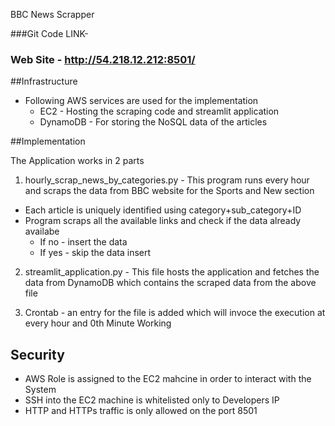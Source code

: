 BBC News Scrapper

###Git Code LINK- 

### Web Site - http://54.218.12.212:8501/

##Infrastructure

- Following AWS services are used for the implementation
  - EC2 - Hosting the scraping code and streamlit application
  - DynamoDB - For storing the NoSQL data of the articles

##Implementation

The Application works in 2 parts

1. hourly_scrap_news_by_categories.py - This program runs every hour and scraps the data from BBC website for the Sports and New section
- Each article is uniquely identified using category+sub_category+ID
- Program scraps all the available links and check if the data already availabe
  - If no - insert the data
  - If yes - skip the data insert

2. streamlit_application.py - This file hosts the application and fetches the data from DynamoDB which contains the scraped data from the above file

3. Crontab - an entry for the file is added which will invoce the execution at every hour and 0th Minute
Working

## Security

- AWS Role is assigned to the EC2 mahcine in order to interact with the System
- SSH into the EC2 machine is whitelisted only to Developers IP
- HTTP and HTTPs traffic is only allowed on the port 8501 

